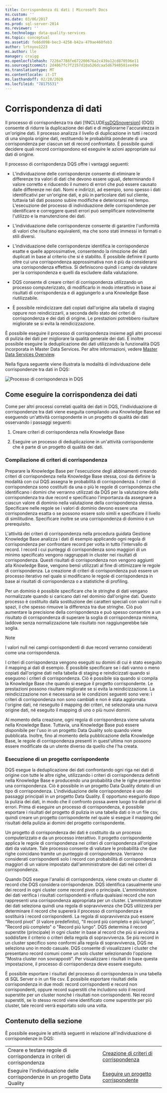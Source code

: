 ```yaml
---
title: Corrispondenza di dati | Microsoft Docs
ms.custom: ''
ms.date: 03/06/2017
ms.prod: sql-server-2014
ms.reviewer: ''
ms.technology: data-quality-services
ms.topic: conceptual
ms.assetid: fe66d098-bec3-4258-b42a-479ae460feb3
author: lrtoyou1223
ms.author: lle
manager: craigg
ms.openlocfilehash: 7226a7788fe672200676a2c439a12cd870596e11
ms.sourcegitcommit: 2d4067fc7f2157d10a526dcaa5d67948581ee49e
ms.translationtype: MT
ms.contentlocale: it-IT
ms.lasthandoff: 02/28/2020
ms.locfileid: "78175531"
---
```

# <a name="data-matching"></a>Corrispondenza di dati
  Il processo di corrispondenza tra dati [!INCLUDE[ssDQSnoversion](../includes/ssdqsnoversion-md.md)] (DQS) consente di ridurre la duplicazione dei dati e di migliorarne l'accuratezza in un'origine dati. Il processo analizza il livello di duplicazione in tutti i record di una singola origine dati, restituendo le probabilità ponderate di una corrispondenza per ciascun set di record confrontato. È possibile quindi decidere quali record corrispondono ed eseguire le azioni appropriate sui dati di origine.

 Il processo di corrispondenza DQS offre i vantaggi seguenti:

-   L'individuazione delle corrispondenze consente di eliminare le differenze tra valori di dati che devono essere uguali, determinando il valore corretto e riducendo il numero di errori che può essere causato dalle differenze nei dati. Nomi e indirizzi, ad esempio, sono spesso i dati identificativi per un'origine dati, e più in particolare dati sul cliente, tuttavia tali dati possono subire modifiche e deteriorarsi nel tempo. L'esecuzione del processo di individuazione delle corrispondenze per identificare e correggere questi errori può semplificare notevolmente l'utilizzo e la manutenzione dei dati.

-   L'individuazione delle corrispondenze consente di garantire l'uniformità di valori che risultano equivalenti, ma che sono stati immessi in formati o stili diversi.

-   L'individuazione delle corrispondenze identifica le corrispondenze esatte e quelle approssimative, consentendo la rimozione dei dati duplicati in base al criterio che si è stabilito. È possibile definire il punto oltre cui una corrispondenza approssimativa non è più da considerarsi una corrispondenza effettiva. Si definiscono quindi i campi da valutare per la corrispondenza e quelli da escludere dalla valutazione.

-   DQS consente di creare criteri di corrispondenza utilizzando un processo computerizzato, di modificarlo in modo interattivo in base ai risultati di corrispondenza e di aggiungerlo a una Knowledge Base riutilizzabile.

-   È possibile reindicizzare dati copiati dall'origine alla tabella di staging oppure non reindicizzarli, a seconda dello stato dei criteri di corrispondenza e dei dati di origine. Le prestazioni potrebbero risultare migliorate se si evita la reindicizzazione.

 È possibile eseguire il processo di corrispondenza insieme agli altri processi di pulizia dei dati per migliorare la qualità generale dei dati. È inoltre possibile eseguire la deduplicazione dei dati utilizzando la funzionalità DQS incorporata in Master Data Services. Per altre informazioni, vedere [Master Data Services Overview](../master-data-services/master-data-services-overview-mds.md).

 Nella figura seguente viene illustrata la modalità di individuazione delle corrispondenze tra dati in DQS:

 ![Processo di corrispondenza in DQS](../../2014/data-quality-services/media/dqs-matchingprocess.gif "Processo di corrispondenza in DQS")

##  <a name="How"></a>Come eseguire la corrispondenza dei dati
 Come per altri processi correlati qualità dei dati in DQS, l'individuazione di corrispondenze tra dati viene eseguita compilando una Knowledge Base ed eseguendo un'attività corrispondente in un progetto di qualità dei dati osservando i passaggi seguenti:

1.  Creare criteri di corrispondenza nella Knowledge Base

2.  Eseguire un processo di deduplicazione in un'attività corrispondente che è parte di un progetto di qualità dei dati.

###  <a name="Policy"></a>Compilazione di criteri di corrispondenza
 Preparare la Knowledge Base per l'esecuzione degli abbinamenti creando criteri di corrispondenza nella Knowledge Base stessa, così da definire la modalità con cui DQS assegna le probabilità di corrispondenza. I criteri di corrispondenza sono costituiti da una o più le regole di corrispondenza che identificano i domini che verranno utilizzati da DQS per la valutazione della corrispondenza tra due record e specificano l'importanza da assegnare a ciascun valore di dominio nella valutazione della corrispondenza stessa. Specificare nelle regole se i valori di dominio devono essere una corrispondenza esatta o se possono essere solo simili e specificare il livello di similitudine. Specificare inoltre se una corrispondenza di dominio è un prerequisito.

 L'attività dei criteri di corrispondenza nella procedura guidata Gestione Knowledge Base analizza i dati di esempio applicando ogni regola di corrispondenza per confrontare record per volta in tutto l'intervallo di record. I record i cui punteggi di corrispondenza sono maggiori di un minimo specificato vengono raggruppati in cluster nei risultati di corrispondenza. Questi risultati di corrispondenza non vengono aggiunti alla Knowledge Base, vengono bensì utilizzati al fine di ottimizzare le regole di corrispondenza. La creazione di criteri di corrispondenza può essere un processo iterativo nel quale si modificano le regole di corrispondenza in base ai risultati di corrispondenza o a statistiche di profiling.

 Per un dominio è possibile specificare che le stringhe di dati vengano normalizzate quando si caricano dati nel dominio dall'origine dati. Questo processo è costituito dalla sostituzione dei caratteri speciali con valori null o spazi, il che spesso rimuove la differenza tra due stringhe. Ciò può aumentare la precisione della corrispondenza e può spesso consentire a un risultato di corrispondenza di superare la soglia di corrispondenza minima, laddove senza normalizzazione tale risultato non raggiungerebbe tale soglia.

> [!NOTE]
>  I valori null nei campi corrispondenti di due record verranno considerati come una corrispondenza.

 I criteri di corrispondenza vengono eseguiti su domini di cui è stato eseguito il mapping ai dati di esempio. È possibile specificare se i dati vanno o meno copiati dall'origine dati nella tabella di staging e reindicizzati quando si eseguono i criteri di corrispondenza. Ciò è possibile sia quando si compila la Knowledge Base che quando si esegue il progetto corrispondente. Le prestazioni possono risultare migliorate se si evita la reindicizzazione. La reindicizzazione non è necessaria se le condizioni seguenti sono vere: i criteri di corrispondenza non sono cambiati e non è stata aggiornata l'origine dati, né rieseguito il mapping dei criteri, né selezionata una nuova origine dati, né eseguito il mapping di uno o più nuovi domini.

 Al momento della creazione, ogni regola di corrispondenza viene salvata nella Knowledge Base. Tuttavia, una Knowledge Base può essere disponibile per l'uso in un progetto Data Quality solo quando viene pubblicata. Inoltre, fino al momento della pubblicazione della Knowledge Base, le regole di corrispondenza presenti in quest'ultima non possono essere modificate da un utente diverso da quello che l'ha creata.

###  <a name="Project"></a>Esecuzione di un progetto corrispondente
 DQS esegue la deduplicazione dei dati confrontando ogni riga nei dati di origine con tutte le altre righe, utilizzando i criteri di corrispondenza definiti nella Knowledge Base e producendo una probabilità che le righe presentino una corrispondenza. Ciò è possibile in un progetto Data Quality dotato di un tipo di corrispondenza. L'individuazione delle corrispondenze è uno dei passaggi principali in un progetto Data Quality. È opportuno eseguirlo dopo la pulizia dei dati, in modo che il confronto possa avere luogo tra dati privi di errori. Prima di eseguire un processo di corrispondenza, è possibile esportare i risultati del progetto di pulizia in una tabella dati o in un file csv, quindi creare un progetto corrispondente nel quale si esegue il mapping dei risultati della pulizia ai domini del progetto corrispondente.

 Un progetto di corrispondenza dei dati è costituito da un processo computerizzato e da un processo interattivo. Il progetto corrispondente applica le regole di corrispondenza nei criteri di corrispondenza all'origine dati da valutare. Tale processo consente di valutare le probabilità che due righe coincidano tramite un punteggio di corrispondenza. Verranno considerati corrispondenti solo i record con probabilità di corrispondenza maggiori di un valore impostato dall'amministratore dei dati nei criteri di corrispondenza.

 Quando DQS esegue l'analisi di corrispondenza, viene creato un cluster di record che DQS considera corrispondenze. DQS identifica casualmente uno dei record in ogni cluster come record pivot o principale. L'amministratore dei dati verifica i risultati corrispondenti e rifiuta qualsiasi record che non rappresenti una corrispondenza appropriata per un cluster. L'amministratore dei dati seleziona quindi una regola di sopravvivenza che DQS utilizzerà per determinare il record che supererà il processo di corrispondenza e sostituirà i record corrispondenti. La regola di sopravvivenza può essere "Record pivot" (il valore predefinito), "Il record più completo e più lungo", "Record più completo" o "Record più lungo". DQS determina il record superstite (principale) in ogni cluster in base al record che più si avvicina a soddisfare il criterio o criteri della regola di sopravvivenza. Se più record in un cluster specifico sono conformi alla regola di sopravvivenza, DQS ne seleziona uno in modo casuale. DQS consente di visualizzare i cluster che presentano record comuni come un solo cluster selezionando l'opzione "Mostra cluster non sovrapposti". Per visualizzare i risultati in base questa impostazione, il processo di corrispondenza deve essere eseguito.

 È possibile esportare i risultati del processo di corrispondenza in una tabella di SQL Server o in un file csv. È possibile esportare risultati della corrispondenza in due modi: record corrispondenti e record non corrispondenti, oppure record superstiti che includono solo il record superstite per un cluster nonché i risultati non corrispondenti. Nei record superstiti, se lo stesso record viene identificato come superstite per più cluster, tale record verrà esportato solo una volta.

## <a name="in-this-section"></a>Contenuto della sezione
 È possibile eseguire le attività seguenti in relazione all'individuazione di corrispondenze in DQS:

|||
|-|-|
|Creare e testare regole di corrispondenza in criteri di corrispondenza|[Creazione di criteri di corrispondenza](../../2014/data-quality-services/create-a-matching-policy.md)|
|Eseguire l'individuazione delle corrispondenze in un progetto Data Quality|[Eseguire un progetto corrispondente](../../2014/data-quality-services/run-a-matching-project.md)|


